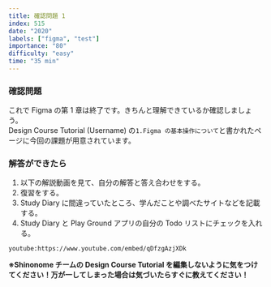 ```yaml
---
title: 確認問題 1
index: 515
date: "2020"
labels: ["figma", "test"]
importance: "80"
difficulty: "easy"
time: "35 min"
---
```


### 確認問題

これで Figma の第 1 章は終了です。きちんと理解できているか確認しましょう。  
Design Course Tutorial (Username) の`1.Figma の基本操作について`と書かれたページに今回の課題が用意されています。

### 解答ができたら

1. 以下の解説動画を見て、自分の解答と答え合わせをする。
2. 復習をする。
3. Study Diary に間違っていたところ、学んだことや調べたサイトなどを記載する。
4. Study Diary と Play Ground アプリの自分の Todo リストにチェックを入れる。

`youtube:https://www.youtube.com/embed/qDfzgAzjXDk`

**※Shinonome チームの Design Course Tutorial を編集しないように気をつけてください！万が一してしまった場合は気づいたらすぐに教えてください！**
